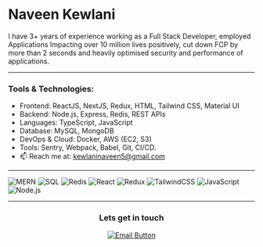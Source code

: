 <h1 align="left">Naveen Kewlani</h1>

I have 3+ years of experience working as a Full Stack Developer, employed Applications Impacting over 10 million lives positively, cut down FCP by more than 2 seconds and heavily optimised security and performance of applications.

---
<h3 align="left">Tools & Technologies: </h3>

- Frontend: ReactJS, NextJS, Redux, HTML, Tailwind CSS, Material UI
- Backend: Node.js, Express, Redis, REST APIs
- Languages: TypeScript, JavaScript
- Database: MySQL, MongoDB
- DevOps & Cloud: Docker, AWS (EC2, S3)
- Tools: Sentry, Webpack, Babel, Git, CI/CD.
- 📫 Reach me at: kewlaninaveen5@gmail.com 

---

![MERN](https://img.shields.io/badge/-MERN-4DB33D?style=flat&logo=MongoDB&logoColor=white)
![SQL](https://img.shields.io/badge/-SQL-4479A1?style=flat&logo=MySQL&logoColor=white)
![Redis](https://img.shields.io/badge/-Redis-DC382D?style=flat&logo=Redis&logoColor=white)
![React](https://img.shields.io/badge/-ReactJS-61DAFB?style=flat&logo=react&logoColor=white)
![Redux](https://img.shields.io/badge/-Redux-764ABC?style=flat&logo=redux&logoColor=white)
![TailwindCSS](https://img.shields.io/badge/-TailwindCSS-38B2AC?style=flat&logo=tailwind-css&logoColor=white)
![JavaScript](https://img.shields.io/badge/-JavaScript-F7DF1E?style=flat&logo=javascript&logoColor=black)
![Node.js](https://img.shields.io/badge/-Node.js-339933?style=flat&logo=node.js&logoColor=white)


---

  <h3 align="center">Lets get in touch </h3>
  <p align="center">
  <a href="mailto:kewlaninaveen5@gmail.com">
    <img src="https://img.shields.io/badge/Let's%20Do%20This-007BFF?style=for-the-badge&logo=gmail&logoColor=white&labelColor=007BFF" alt="Email Button" />
  </a>
</p>

